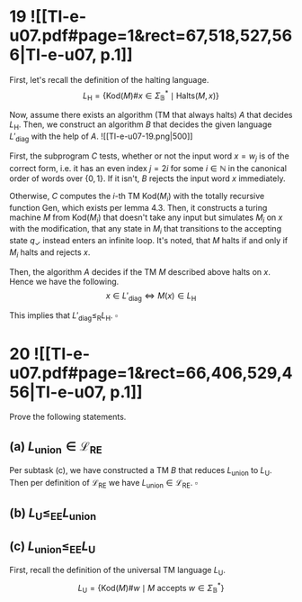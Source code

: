 
# 19 ![[TI-e-u07.pdf#page=1&rect=67,518,527,566|TI-e-u07, p.1]]

First, let's recall the definition of the halting language.
$$
L_{\mathrm{H}} = \{ \mathrm{Kod}(M)\#x \in \Sigma^{*}_{\mathbb{B}} \mid \mathrm{Halts}(M, x) \}
$$

Now, assume there exists an algorithm (TM that always halts) $A$ that decides $L_{\mathrm{H}}$. Then, we construct an algorithm $B$ that decides the given language $L'_{\mathrm{diag}}$ with the help of $A$.
![[TI-e-u07-19.png|500]]

First, the subprogram $C$ tests, whether or not the input word $x = w_{j}$ is of the correct form, i.e. it has an even index $j = 2i$ for some $i \in \mathbb{N}$ in the canonical order of words over $\{ 0,1 \}$. If it isn't, $B$ rejects the input word $x$ immediately.

Otherwise, $C$ computes the $i$-th TM $\mathrm{Kod}(M_{i})$ with the totally recursive function $\mathrm{Gen}$, which exists per lemma 4.3. Then, it constructs a turing machine $M$ from $\mathrm{Kod}(M_{i})$ that doesn't take any input but simulates $M_{i}$ on $x$ with the modification, that any state in $M_{i}$ that transitions to the accepting state $q_{\checkmark}$ instead enters an infinite loop. It's noted, that $M$ halts if and only if $M_{i}$ halts and rejects $x$.

Then, the algorithm $A$ decides if the TM $M$ described above halts on $x$. Hence we have the following.
$$
x \in L'_{\mathrm{diag}} \iff M(x) \in L_{\mathrm{H}}
$$

This implies that $L'_{\mathrm{diag}} \leq_{\mathrm{R}} L_{\mathrm{H}}$. 
$\square$


<div class="page-break" style="page-break-before: always;"></div>

# 20 ![[TI-e-u07.pdf#page=1&rect=66,406,529,456|TI-e-u07, p.1]]
Prove the following statements.

## (a) $L_{\text{union}} \in \mathcal{L}_{\mathrm{RE}}$

Per subtask (c), we have constructed a TM $B$ that reduces $L_{\mathrm{union}}$ to $L_{\mathrm{U}}$. Then per definition of $\mathcal{L}_{\mathrm{RE}}$ we have $L_{\mathrm{union}} \in \mathcal{L}_{\mathrm{RE}}$.
$\square$

## (b) $L_{\mathrm{U}} \leq_{\mathrm{EE}} L_{\text{union}}$



## (c) $L_{\text{union}} \leq_{\mathrm{EE}} L_{\mathrm{U}}$

First, recall the definition of the universal TM language $L_{\mathrm{U}}$.
$$
L_{\mathrm{U}} = \{ \mathrm{Kod}(M)\#w \mid M \text{ accepts } w \in \Sigma^{*}_{\mathbb{B}} \}
$$

